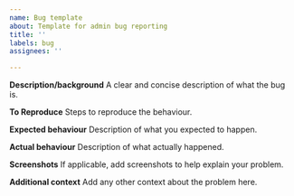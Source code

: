 ```yaml
---
name: Bug template
about: Template for admin bug reporting
title: ''
labels: bug
assignees: ''

---
```


**Description/background**
A clear and concise description of what the bug is.

**To Reproduce**
Steps to reproduce the behaviour.

**Expected behaviour**
Description of what you expected to happen.

**Actual behaviour**
Description of what actually happened.

**Screenshots**
If applicable, add screenshots to help explain your problem.

**Additional context**
Add any other context about the problem here.
